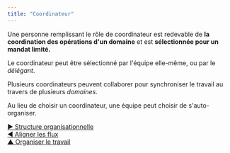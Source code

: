 ```yaml
---
title: "Coordinateur"
---
```



Une personne remplissant le rôle de coordinateur est redevable de **la coordination des opérations d'un domaine** et est **sélectionnée pour un mandat limité.**

Le coordinateur peut être sélectionné par l'équipe elle-même, ou par le <dfn data-info="Délégant: Un individu ou un groupe déléguant la responsabilité d&apos;un domaine à autrui.">délégant</dfn>.

Plusieurs coordinateurs peuvent collaborer pour synchroniser le travail au travers de plusieurs <dfn data-info="Domaine: Une zone d&apos;influence, d’activité et de prise de décisions distincte au sein d&apos;une organisation.">domaines</dfn>.

Au lieu de choisir un coordinateur, une équipe peut choisir de s'auto-organiser.

[&#9654; Structure organisationnelle](organizational-structure.html)<br/>[&#9664; Aligner les flux](align-flow.html)<br/>[&#9650; Organiser le travail](organizing-work.html)

